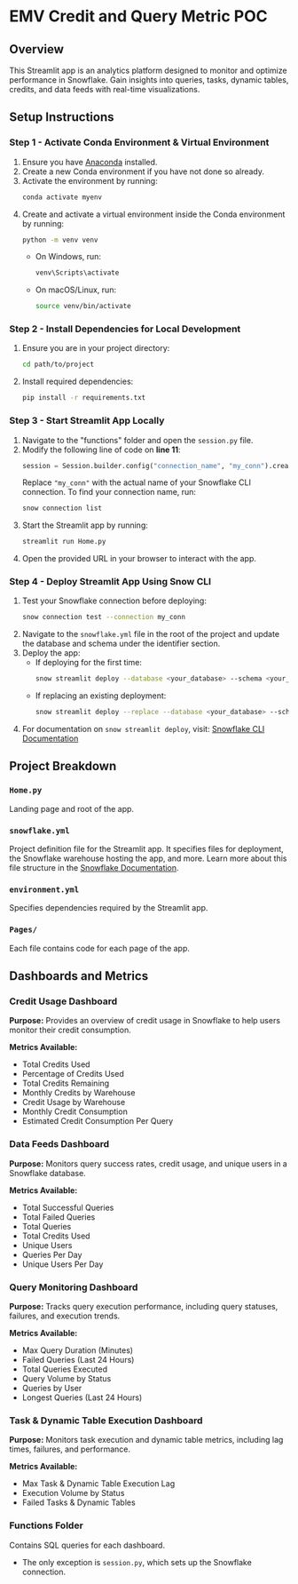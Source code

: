 # EMV Credit and Query Metric POC

## Overview

This Streamlit app is an analytics platform designed to monitor and optimize performance in Snowflake. Gain insights into queries, tasks, dynamic tables, credits, and data feeds with real-time visualizations.

## Setup Instructions

### Step 1 - Activate Conda Environment & Virtual Environment

1. Ensure you have [Anaconda](https://www.anaconda.com/) installed.
2. Create a new Conda environment if you have not done so already.
3. Activate the environment by running:
   ```bash
   conda activate myenv
   ```
4. Create and activate a virtual environment inside the Conda environment by running:
   ```bash
   python -m venv venv
   ```
   - On Windows, run:
     ```bash
     venv\Scripts\activate
     ```
   - On macOS/Linux, run:
     ```bash
     source venv/bin/activate
     ```

### Step 2 - Install Dependencies for Local Development

1. Ensure you are in your project directory:
   ```bash
   cd path/to/project
   ```
2. Install required dependencies:
   ```bash
   pip install -r requirements.txt
   ```

### Step 3 - Start Streamlit App Locally

1. Navigate to the "functions" folder and open the `session.py` file.
2. Modify the following line of code on **line 11**:
   ```python
   session = Session.builder.config("connection_name", "my_conn").create()
   ```
   Replace `"my_conn"` with the actual name of your Snowflake CLI connection. To find your connection name, run:
   ```bash
   snow connection list
   ```
3. Start the Streamlit app by running:
   ```bash
   streamlit run Home.py
   ```
4. Open the provided URL in your browser to interact with the app.

### Step 4 - Deploy Streamlit App Using Snow CLI

1. Test your Snowflake connection before deploying:
   ```bash
   snow connection test --connection my_conn
   ```
2. Navigate to the `snowflake.yml` file in the root of the project and update the database and schema under the identifier section.
3. Deploy the app:
   - If deploying for the first time:
     ```bash
     snow streamlit deploy --database <your_database> --schema <your_schema>
     ```
   - If replacing an existing deployment:
     ```bash
     snow streamlit deploy --replace --database <your_database> --schema <your_schema>
     ```
4. For documentation on `snow streamlit deploy`, visit:
   [Snowflake CLI Documentation](https://docs.snowflake.com/en/developer-guide/snowflake-cli/command-reference/streamlit-commands/deploy)

## Project Breakdown

### `Home.py`

Landing page and root of the app.

### `snowflake.yml`

Project definition file for the Streamlit app. It specifies files for deployment, the Snowflake warehouse hosting the app, and more.
Learn more about this file structure in the [Snowflake Documentation](https://docs.snowflake.com/en/developer-guide/snowflake-cli/streamlit-apps/manage-apps/initialize-app#label-snowcli-streamlit-project-definition).

### `environment.yml`

Specifies dependencies required by the Streamlit app.

### `Pages/`

Each file contains code for each page of the app.

## Dashboards and Metrics

### **Credit Usage Dashboard**

**Purpose:** Provides an overview of credit usage in Snowflake to help users monitor their credit consumption.

**Metrics Available:**

- Total Credits Used
- Percentage of Credits Used
- Total Credits Remaining
- Monthly Credits by Warehouse
- Credit Usage by Warehouse
- Monthly Credit Consumption
- Estimated Credit Consumption Per Query

### **Data Feeds Dashboard**

**Purpose:** Monitors query success rates, credit usage, and unique users in a Snowflake database.

**Metrics Available:**

- Total Successful Queries
- Total Failed Queries
- Total Queries
- Total Credits Used
- Unique Users
- Queries Per Day
- Unique Users Per Day

### **Query Monitoring Dashboard**

**Purpose:** Tracks query execution performance, including query statuses, failures, and execution trends.

**Metrics Available:**

- Max Query Duration (Minutes)
- Failed Queries (Last 24 Hours)
- Total Queries Executed
- Query Volume by Status
- Queries by User
- Longest Queries (Last 24 Hours)

### **Task & Dynamic Table Execution Dashboard**

**Purpose:** Monitors task execution and dynamic table metrics, including lag times, failures, and performance.

**Metrics Available:**

- Max Task & Dynamic Table Execution Lag
- Execution Volume by Status
- Failed Tasks & Dynamic Tables

### **Functions Folder**

Contains SQL queries for each dashboard.

- The only exception is `session.py`, which sets up the Snowflake connection.